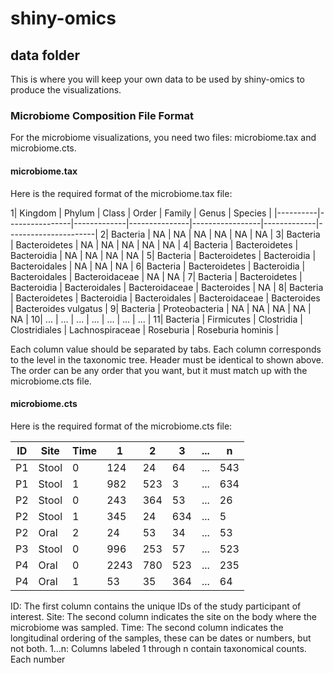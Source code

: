 # shiny-omics

## data folder
This is where you will keep your own data to be used by shiny-omics to produce the visualizations. 

### Microbiome Composition File Format
For the microbiome visualizations, you need two files: microbiome.tax and microbiome.cts.


#### microbiome.tax
Here is the required format of the microbiome.tax file:

1| Kingdom  | Phylum         | Class       | Order         | Family          | Genus       | Species              |
|----------|----------------|-------------|---------------|-----------------|-------------|----------------------|
2| Bacteria | NA             | NA          | NA            | NA              | NA          | NA                   |
3| Bacteria | Bacteroidetes  | NA          | NA            | NA              | NA          | NA                   |
4| Bacteria | Bacteroidetes  | Bacteroidia | NA            | NA              | NA          | NA                   |
5| Bacteria | Bacteroidetes  | Bacteroidia | Bacteroidales | NA              | NA          | NA                   |
6| Bacteria | Bacteroidetes  | Bacteroidia | Bacteroidales | Bacteroidaceae  | NA          | NA                   |
7| Bacteria | Bacteroidetes  | Bacteroidia | Bacteroidales | Bacteroidaceae  | Bacteroides | NA                   |
8| Bacteria | Bacteroidetes  | Bacteroidia | Bacteroidales | Bacteroidaceae  | Bacteroides | Bacteroides vulgatus |
9| Bacteria | Proteobacteria | NA          | NA            | NA              | NA          | NA                   |
10| ...      | ...            | ...         | ...           | ...             | ...         | ...                  |
11| Bacteria | Firmicutes     | Clostridia  | Clostridiales | Lachnospiraceae | Roseburia   | Roseburia hominis    |

Each column value should be separated by tabs.
Each column corresponds to the level in the taxonomic tree. Header must be identical to shown above.
The order can be any order that you want, but it must match up with the microbiome.cts file.

#### microbiome.cts
Here is the required format of the microbiome.cts file:

| ID | Site | Time | 1    | 2   | 3   | ... | n   |
|----|------|------|------|-----|-----|-----|-----|
| P1 | Stool| 0    | 124  | 24  | 64  | ... | 543 |
| P1 | Stool| 1    | 982  | 523 | 3   | ... | 634 |
| P2 | Stool| 0    | 243  | 364 | 53  | ... | 26  |
| P2 | Stool| 1    | 345  | 24  | 634 | ... | 5   |
| P2 | Oral | 2    | 24   | 53  | 34  | ... | 53  |
| P3 | Stool| 0    | 996  | 253 | 57  | ... | 523 |
| P4 | Oral | 0    | 2243 | 780 | 523 | ... | 235 |
| P4 | Oral | 1    | 53   | 35  | 364 | ... | 64  |

ID: The first column contains the unique IDs of the study participant of interest.
Site: The second column indicates the site on the body where the microbiome was sampled.
Time: The second column indicates the longitudinal ordering of the samples, these can be dates or numbers, but not both.
1...n: Columns labeled 1 through n contain taxonomical counts. Each number